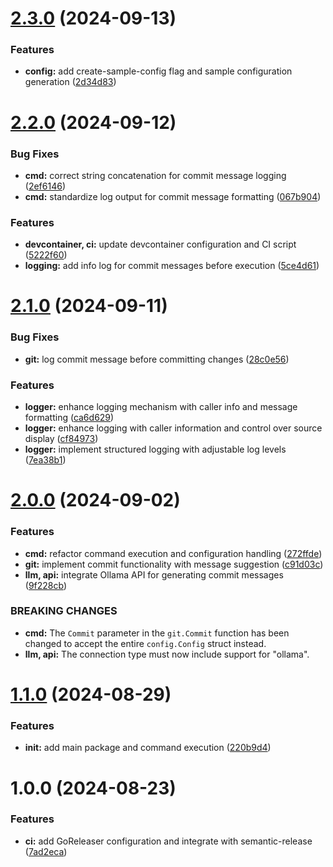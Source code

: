 # [2.3.0](https://github.com/jsburckhardt/gic/compare/v2.2.0...v2.3.0) (2024-09-13)


### Features

* **config:** add create-sample-config flag and sample configuration generation ([2d34d83](https://github.com/jsburckhardt/gic/commit/2d34d83cc4757336d0131a5d1cae35d23dff017c))

# [2.2.0](https://github.com/jsburckhardt/gic/compare/v2.1.0...v2.2.0) (2024-09-12)


### Bug Fixes

* **cmd:** correct string concatenation for commit message logging ([2ef6146](https://github.com/jsburckhardt/gic/commit/2ef61469e14bc4ffdf8a286dc0c1f1234f08ec82))
* **cmd:** standardize log output for commit message formatting ([067b904](https://github.com/jsburckhardt/gic/commit/067b904c449b6843f5e953fe0dc83d747f91074f))


### Features

* **devcontainer, ci:** update devcontainer configuration and CI script ([5222f60](https://github.com/jsburckhardt/gic/commit/5222f60520140875506d8663551c72f02afe4068))
* **logging:** add info log for commit messages before execution ([5ce4d61](https://github.com/jsburckhardt/gic/commit/5ce4d61b11eaf3c3154edd8f1180e557a6425531))

# [2.1.0](https://github.com/jsburckhardt/gic/compare/v2.0.0...v2.1.0) (2024-09-11)


### Bug Fixes

* **git:** log commit message before committing changes ([28c0e56](https://github.com/jsburckhardt/gic/commit/28c0e563905f4b6bd41bc1fec30033b29b4d0736))


### Features

* **logger:** enhance logging mechanism with caller info and message formatting ([ca6d629](https://github.com/jsburckhardt/gic/commit/ca6d629a0529cde6f76c30ab16d5a204513e5f2e))
* **logger:** enhance logging with caller information and control over source display ([cf84973](https://github.com/jsburckhardt/gic/commit/cf8497337a029783158cd20f7a8f47f797c8e747))
* **logger:** implement structured logging with adjustable log levels ([7ea38b1](https://github.com/jsburckhardt/gic/commit/7ea38b18156c49a314328b84e99e9a23f6d02e2b))

# [2.0.0](https://github.com/jsburckhardt/gic/compare/v1.1.0...v2.0.0) (2024-09-02)


### Features

* **cmd:** refactor command execution and configuration handling ([272ffde](https://github.com/jsburckhardt/gic/commit/272ffde4bbe2f087a88c567f139446f51fa52469))
* **git:** implement commit functionality with message suggestion ([c91d03c](https://github.com/jsburckhardt/gic/commit/c91d03cd94e8e0ef89a8288a453b84a14f052e6b))
* **llm, api:** integrate Ollama API for generating commit messages ([9f228cb](https://github.com/jsburckhardt/gic/commit/9f228cb05c187702b7c9d0ced88d01acc4a4e877))


### BREAKING CHANGES

* **cmd:** The `Commit` parameter in the `git.Commit` function has been changed to accept the entire `config.Config` struct instead.
* **llm, api:** The connection type must now include support for "ollama".

# [1.1.0](https://github.com/jsburckhardt/gic/compare/v1.0.0...v1.1.0) (2024-08-29)


### Features

* **init:** add main package and command execution ([220b9d4](https://github.com/jsburckhardt/gic/commit/220b9d4f60af4de86cd09f82a348079a0437d8c0))

# 1.0.0 (2024-08-23)


### Features

* **ci:** add GoReleaser configuration and integrate with semantic-release ([7ad2eca](https://github.com/jsburckhardt/gic/commit/7ad2eca17699c3f892c586e8a1e8fcb5978eecb3))
